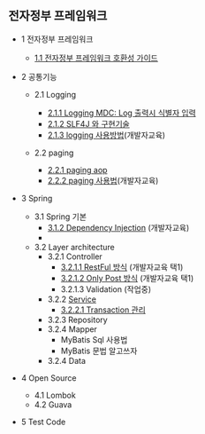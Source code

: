 ## 전자정부 프레임워크

* 1 전자정부 프레임워크
    - [1.1 전자정부 프레임워크 호환성 가이드](document%2Fegov%2F%20compatibility_guide.md)  
  

* 2 공통기능
    - 2.1 Logging
        + [2.1.1 Logging MDC: Log 출력시 식별자 입력](document%2Flogging%2FLogging_MDC.md)
        + [2.1.2 SLF4J 와 구현기술](document%2Flogging%2FSlf4j%20%EA%B5%AC%ED%98%84%EC%B2%B4.md)
        + [2.1.3 logging 사용방법](document%2Flogging%2Fuse%20logging.md)(개발자교육)

    - 2.2 paging
        + [2.2.1 paging aop](document%2Fpaging%2Fpaging_aop.md)
        + [2.2.2 paging 사용법](document%2Fpaging%2Fused%20paging.md)(개발자교육)  
      

* 3 Spring
    - 3.1 Spring 기본
        + [3.1.2 Dependency Injection](document%2Fspring%2FDependency-Injection.md) (개발자교육)
        + 
    - 3.2 Layer architecture
        + 3.2.1 Controller
            + [3.2.1.1 RestFul 방식](document%2Fspring%2Fcontroller%2FrestFul.md) (개발자교육 택1)
            + [3.2.1.2 Only Post 방식](document%2Fspring%2Fcontroller%2FonlyPost.md) (개발자교육 택1)
            + 3.2.1.3 Validation (작업중)
        + 3.2.2 [Service](document%2Fspring%2Fservice%2Fservice_layer.md)
            + [3.2.2.1 Transaction 관리](document%2Fspring%2Fservice%2Ftransaction.md)
        + 3.2.3 Repository
        + 3.2.4 Mapper
            + MyBatis Sql 사용법
            + MyBatis 문법 알고쓰자
        + 3.2.4 Data


* 4 Open Source
    - 4.1 Lombok
    - 4.2 Guava


* 5 Test Code 
